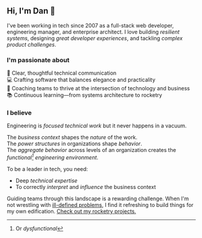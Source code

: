 ## Hi, I'm Dan :wave:

I've been working in tech since 2007 as a full-stack web developer, engineering manager, and enterprise architect. I love building _resilient systems_, designing _great developer experiences_, and tackling _complex product challenges_.

### I'm passionate about

:notebook: Clear, thoughtful technical communication  
:computer: Crafting software that balances elegance and practicality  
:dart: Coaching teams to thrive at the intersection of technology and business  
:books: Continuous learning—from systems architecture to rocketry

### I believe

Engineering is _focused technical work_ but it never happens in a vacuum.

The _business context_ shapes the _nature_ of the work.  
The _power structures_ in organizations shape _behavior_.  
The _aggregate behavior_ across levels of an organization creates the _functional[^1] engineering environment_.

To be a leader in tech, you need:

- Deep _technical expertise_
- To correctly _interpret_ and _influence_ the business context

Guiding teams through this landscape is a rewarding challenge. When I'm not wrestling with [ill-defined problems][1], I find it refreshing to build things for my own edification. [Check out my rocketry projects.][2]

[^1]: Or _dysfunctional_

[1]: https://en.wikipedia.org/wiki/Problem_solving#:~:text=Well%2Ddefined%20problems%20have%20specific%20end%20goals%20and%20clearly%20expected%20solutions%2C%20while%20ill%2Ddefined%20problems%20do%20not.
[2]: https://rocketlabdelta.com/
